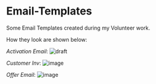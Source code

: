 # Email-Templates
Some Email Templates created during my Volunteer work. 

How they look are shown below:

*Activation Email*:
![draft](https://github.com/Umutuka/Email-Templates/assets/81568661/da014312-52a0-499c-9c71-daaf0f494cfa)

*Customer Inv*:
![image](https://github.com/Umutuka/Email-Templates/assets/81568661/b3eea817-6a06-4d13-9406-583b2ce6e1d4)

*Offer Email*:
![image](https://github.com/Umutuka/Email-Templates/assets/81568661/9ba91c4d-f832-442e-9d36-99de6f0564b0)




